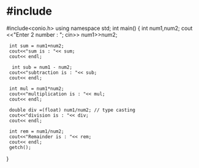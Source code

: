 # #include<iostream>
#include<conio.h>
using namespace std;
 int main()
 {
     int num1,num2;
    cout <<"Enter 2 number : ";
    cin>> num1>>num2;

     int sum = num1+num2;
     cout<<"sum is : "<< sum;
     cout<< endl;

      int sub = num1 - num2;
     cout<<"subtraction is : "<< sub;
     cout<< endl;

     int mul = num1*num2;
     cout<<"multiplication is : "<< mul;
     cout<< endl;

     double div =(float) num1/num2; // type casting
     cout<<"division is : "<< div;
     cout<< endl;

     int rem = num1/num2;
     cout<<"Remainder is : "<< rem;
     cout<< endl;
     getch();

 }
